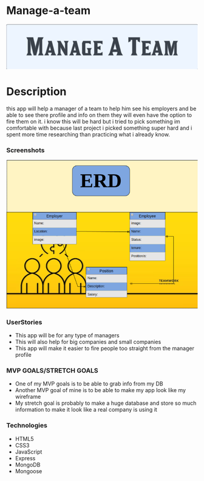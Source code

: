 # Manage-a-team
<img src="Screenshot from 2023-10-13 10-35-31.png">


<h1>Description</h1>
<p>this app will help a manager of a team to help him see his employers and be able to see there profile and info on them they will even have the option to fire them on it. i know this will be hard but i tried to pick something im comfortable with because last project i picked something super hard and i spent more time researching than practicing what i already know.</P>

<h3>Screenshots</h3>
<img src="Screenshot from 2023-10-13 14-13-21.png">

<h3>UserStories</h3>
<ul>
    <li>This app will be for any type of managers</li>
    <li>This will also help for big companies and small companies</li>
    <li>This app will make it easier to fire people too straight from the manager profile</li>
</ul>

<h3>MVP GOALS/STRETCH GOALS</h3>
<ul>
    <li>One of my MVP goals is to be able to grab info from my DB</li>
    <li>Another MVP goal of mine is to be able to make my app look like my wireframe</li>
    <li>My stretch goal is probably to make a huge database and store so much information to make it look like a real company is using it</li>
</ul>

<h3>Technologies</h3>
<ul>
    <li>HTML5</li>
    <li>CSS3</li>
    <li>JavaScript</li>
    <li>Express</li>
    <li>MongoDB</li>
    <li>Mongoose</li>
</ul>
